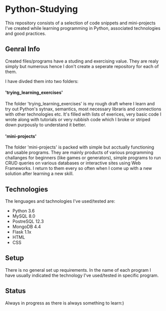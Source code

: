 # <h1> Python-Studying </h1>

This repository consists of a selection of code snippets and mini-projects I've created while learning programming in Python, associated technologies and good practices. 
 


<h2> Genral Info </h2> 

Created files/programs have a studing and exercising value. They are realy simply but numerous hence I don't create a seperate repository for each of them.

I have divded them into two folders:

<h4> 'trying_learning_exercises' </h4>

The folder 'trying_learning_exercises' is my rough draft where I learn and try out Python's sytnax, semantics, most necessary libraris and connections with other technologies etc. It's filled with lists of exerices, very basic code I wrote along with tutorials or very rubbish code which I broke or striped down purpously to understand it better. 

<h4> 'mini-projects' </h4>

The folder 'mini-projects' is packed with simple but acctually functioning and usable programs. They are mainly products of various programming challanges for beginners (like games or generators), simple programs to run CRUD queries on various databases or interactive sites using Web Frameworks. I return to them every so often when I come up with a new solution after learning a new skill. 

<h2>Technologies</h2> 

The lenguages and tachnologies I've used/tested are:
- Python 3.6
- MySQL 8.0
- PostreSQL 12.3
- MongoDB 4.4
- Flask 1.1x
- HTML
- CSS

<h2> Setup </h2> 

There is no general set up requirements. In the name of each program I have usually indicated the technology I've used/tested in specific program.

<h2> Status </h2> 

Always in progress as there is always something to learn:)

